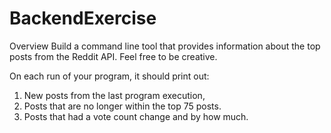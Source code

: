 # BackendExercise

Overview
Build a command line tool that provides information about the top posts from the
Reddit API. Feel free to be creative.

On each run of your program, it should print out:
1. New posts from the last program execution,
2. Posts that are no longer within the top 75 posts.
3. Posts that had a vote count change and by how much.